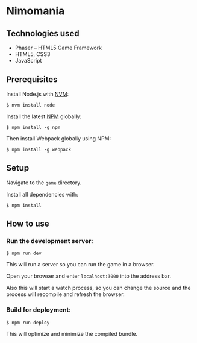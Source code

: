 # Nimomania

## Technologies used

- Phaser – HTML5 Game Framework
- HTML5, CSS3
- JavaScript

## Prerequisites

Install Node.js with [NVM](https://github.com/creationix/nvm):

    $ nvm install node

Install the latest [NPM](https://www.npmjs.com/) globally:

    $ npm install -g npm

Then install Webpack globally using NPM:

    $ npm install -g webpack

## Setup

Navigate to the `game` directory.

Install all dependencies with:

    $ npm install

## How to use

### Run the development server:

    $ npm run dev

This will run a server so you can run the game in a browser.

Open your browser and enter `localhost:3000` into the address bar.

Also this will start a watch process, so you can change the source and the process will recompile and refresh the browser.

### Build for deployment:

    $ npm run deploy

This will optimize and minimize the compiled bundle.
